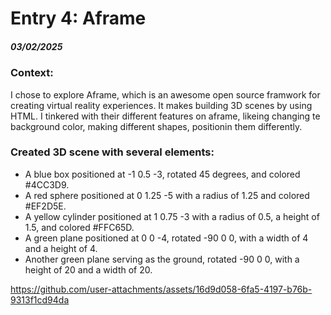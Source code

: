# Entry 4: Aframe
##### 03/02/2025

### Context: 
I chose to explore Aframe, which is an awesome open source framwork for creating virtual reality experiences. It makes building 3D scenes by using HTML. I tinkered with their different features on aframe, likeing changing te background color, making different shapes, positionin them differently.

### Created 3D scene with several elements:
<ul>
<li>A blue box positioned at -1 0.5 -3, rotated 45 degrees, and colored #4CC3D9.</li>

<li>A red sphere positioned at 0 1.25 -5 with a radius of 1.25 and colored #EF2D5E.</li>

<li>A yellow cylinder positioned at 1 0.75 -3 with a radius of 0.5, a height of 1.5, and colored #FFC65D.</li>

<li>A green plane positioned at 0 0 -4, rotated -90 0 0, with a width of 4 and a height of 4.</li>

<li>Another green plane serving as the ground, rotated -90 0 0, with a height of 20 and a width of 20.</li>
</ul>

https://github.com/user-attachments/assets/16d9d058-6fa5-4197-b76b-9313f1cd94da
